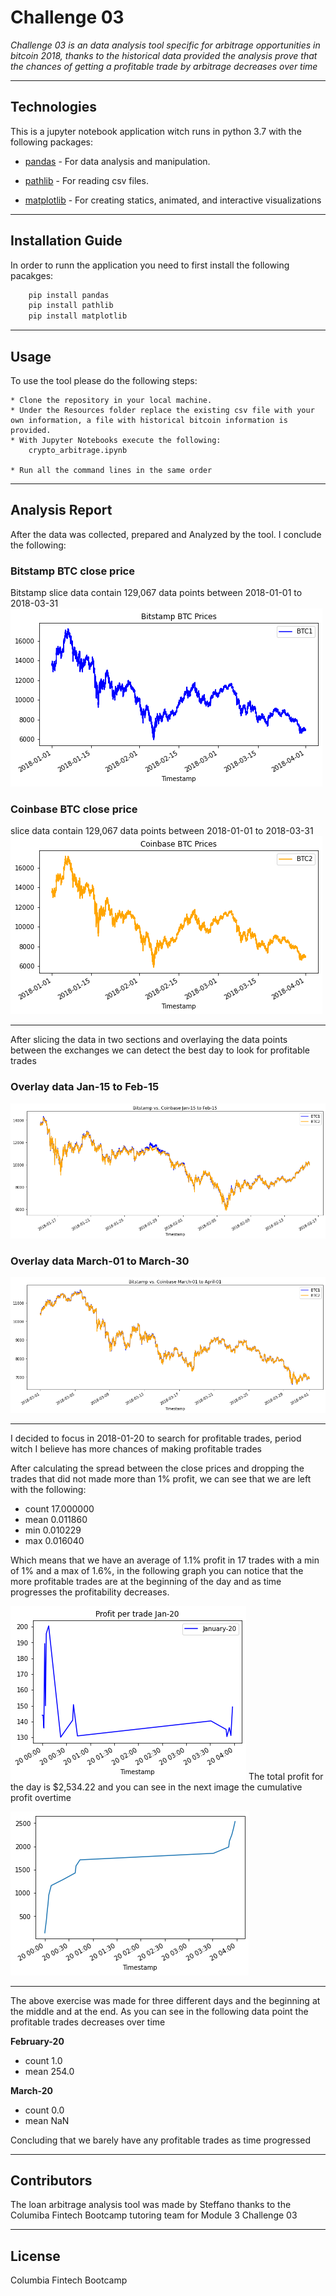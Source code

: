 # Challenge 03
*Challenge 03 is an data analysis tool specific for arbitrage opportunities in bitcoin 2018, thanks to the historical data provided the analysis prove that the chances of getting a profitable trade by arbitrage decreases over time*

---
## Technologies

This is a jupyter notebook application witch runs in python 3.7 with the following packages:

* [pandas](https://pandas.pydata.org/) - For data analysis and manipulation.

* [pathlib](https://docs.python.org/3/library/pathlib.html) - For reading csv files.

* [matplotlib](https://matplotlib.org/) - For creating statics, animated, and interactive visualizations

---

## Installation Guide

In order to runn the application you need to first install the following pacakges:

```python
    pip install pandas
    pip install pathlib
    pip install matplotlib
```

---

## Usage

To use the tool please do the following steps:

```
* Clone the repository in your local machine.
* Under the Resources folder replace the existing csv file with your own information, a file with historical bitcoin information is provided.
* With Jupyter Notebooks execute the following:
    crypto_arbitrage.ipynb

* Run all the command lines in the same order
```
---

## Analysis Report

After the data was collected, prepared and Analyzed by the tool. I conclude the following:

### Bitstamp BTC close price
Bitstamp slice data contain 129,067 data points between 2018-01-01 to 2018-03-31
![Bitstamp BTC closing Prices](images/bitstamp_btc_prices.png)

### Coinbase BTC close price
slice data contain 129,067 data points between 2018-01-01 to 2018-03-31
![Coinbase BTC closing Prices](images/coinbase_btc_prices.png)

---

After slicing the data in two sections and overlaying the data points between the exchanges we can detect the best day to look for profitable trades

### Overlay data Jan-15 to Feb-15
![Overlay plot early data](images/bitstamp_vs_coinbase_early.png)

### Overlay data March-01 to March-30
![Overlay plot late data](images/bitstamp_vs_coinbase_late.png)

---
I decided to focus in 2018-01-20 to search for profitable trades, period witch I believe has more chances of making profitable trades

After calculating the spread between the close prices and dropping the trades that did not made more than 1% profit, we can see that we are left with the following:

* count    17.000000
* mean      0.011860
* min       0.010229
* max       0.016040

Which means that we have an average of 1.1% profit in 17 trades with a min of 1% and a max of 1.6%, in the following graph you can notice that the more profitable trades are at the beginning of the day and as time progresses the profitability decreases.

![Profit per trade early](images/profit_per_trade_early.png)
The total profit for the day is $2,534.22 and you can see in the next image the cumulative profit overtime

![Cummulative Profit per trade early](images/cumprofit_per_trade_early.png)

---

The above exercise was made for three different days and the beginning at the middle and at the end. As you can see in the following data point the profitable trades decreases over time

**February-20**

* count      1.0
* mean     254.0

**March-20**

* count    0.0
* mean     NaN

Concluding that we barely have any profitable trades as time progressed

---

## Contributors

The loan arbitrage analysis tool was made by Steffano thanks to the Columiba Fintech Bootcamp tutoring team for Module 3 Challenge 03

---

## License

Columbia Fintech Bootcamp